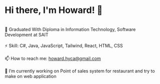 # Hi there, I'm Howard! 👋
<br>🌱 Graduated With Diploma in Information Technology, Software Development at SAIT</br>
<br>⚡ Skill: C#, Java, JavaScript, Tailwind, React, HTML, CSS</br>
<br>📫 How to reach me: howard.hyca@gmail.com</br>
<br>🔭 I’m currently working on Point of sales system for restaurant and try to make on web application</br>


<!--
**howardhokyin/howardhokyin** is a ✨ _special_ ✨ repository because its `README.md` (this file) appears on your GitHub profile.

Here are some ideas to get you started:


- 👯 I’m looking to collaborate on ...
- 🤔 I’m looking for help with ...
- 💬 Ask me about ...
- 😄 Pronouns: ...
- ⚡ Fun fact: ...
-->
